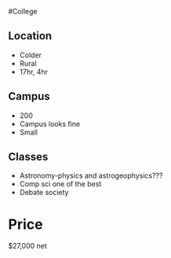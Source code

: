 #College

## Location

- Colder
- Rural
- 17hr, 4hr

## Campus

- 200
- Campus looks fine
- Small
## Classes
- Astronomy-physics and astrogeophysics???
- Comp sci one of the best
- Debate society

# Price

$27,000 net
